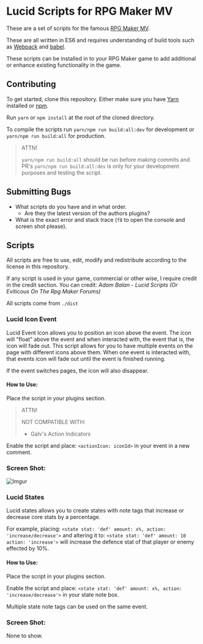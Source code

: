 # Lucid Scripts for RPG Maker MV

These are a set of scripts for the famous [RPG Maker MV](http://www.rpgmakerweb.com/).

These are all written in ES6 and requires understanding of build tools such as [Webpack](https://webpack.github.io/) and [babel](https://babeljs.io/).

These scripts can be installed in to your RPG Maker game to add additional or enhance existing functionality in the game.

## Contributing

To get started, clone this repository. Either make sure you have [Yarn](https://yarnpkg.com/en/) installed or [npm](https://www.npmjs.com/).

Run `yarn` or `npm install` at the root of the cloned directory.

To compile the scripts run `yarn/npm run build:all:dev` for development or `yarn/npm run build:all` for production.

> ATTN!
>
> `yarn/npm run build:all` should be run before making commits and PR's
> `yarn/npm run build:all:dev` is only for your development purposes and testing the script.


## Submitting Bugs

- What scripts do you have and in what order.
  - Are they the latest version of the authors plugins?
- What is the exact error and stack trace (`f8` to open the console and screen shot please).

## Scripts

All scripts are free to use, edit, modify and redistribute according to the license in this repository.

If any script is used in your game, commercial or other wise, I require credit in the credit section. You can credit: *Adam Balan - Lucid Scripts (Or Eviticous On The Rpg Maker Forums)*

All scripts come from `./dist`

### Lucid Icon Event

Lucid Event Icon allows you to position an icon above the event. The icon will "float" above the event and when interacted with, the event that is, the icon will fade out.
This script allows for you to have multiple events on the page with different icons above them. When one event is interacted with, that events icon will fade out until the event is finished running.

If the event switches pages, the icon will also disappear.

#### How to Use:

Place the script in your plugins section.

> ATTN!
>
> NOT COMPATIBLE WITH:
>
> - Galv's Action Indicators

Enable the script and place: `<actionIcon: iconId>` in your event in a new comment.

### Screen Shot:

![Imgur](http://i.imgur.com/Litg1XM.png)

### Lucid States

Lucid states allows you to create states with note tags that increase or decrease core stats by a percentage.

For example, placing: `<state stat: 'def' amount: x%, action: 'increase/decrease'>` and altering it to: `<state stat: 'def' amount: 10 action: 'increase'>` will increase the defence stat of that player or enemy effected by 10%.

#### How to Use:

Place the script in your plugins section.

Enable the script and place: `<state stat: 'def' amount: x%, action: 'increase/decrease'>` in your state note box.

Multiple state note tags can be used on the same event.

### Screen Shot:

None to show.

